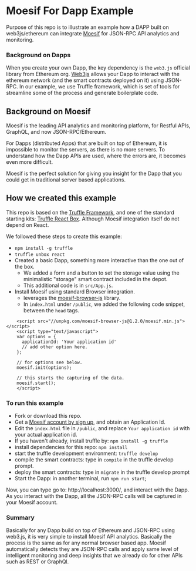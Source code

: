
# Moesif For Dapp Example

Purpose of this repo is to illustrate an example how a DAPP built on web3js/ethereum can integrate [Moesif](https://www.moesif.com) for JSON-RPC API analytics and monitoring.

### Background on Dapps

When you create your own Dapp, the key dependency is the `web3.js` official library from Ethereum org.
[Web3js](https://github.com/ethereum/web3.js/) allows your Dapp to interact with the ethereum network (and the smart contracts deployed on it) using JSON-RPC. In our example, we use Truffle framework, which is set of tools for streamline some of the process and generate boilerplate code.

## Background on Moesif

Moesif is the leading API analytics and monitoring platform, for Restful APIs, GraphQL, and now JSON-RPC/Ethereum.

For Dapps (distributed Apps) that are built on top of Ethereum, it is impossible to
monitor the servers, as there is no more servers.  To understand how the Dapp APIs
are used, where the errors are, it becomes even more difficult.

Moesif is the perfect solution for giving you insight for the Dapp that you could get in traditional server based applications.

## How we created this example

This repo is based on the [Truffle Framework](http://truffleframework.com/), and one of the standard starting kits: [Truffle React Box](http://truffleframework.com/boxes/react). Although Moesif integration itself do not
depend on React.

We followed these steps to create this example:

- `npm install -g truffle`
- `truffle unbox react`
- Created a basic Dapp, something more interactive than the one out of the box.
  - We added a form and a button to set the storage value using the minimalistic "storage" smart contract included in the depot.
  - This additional code is in `src/App.js`.
- Install Moesif using standard Browser integration.
  - leverages the [moesif-browser-js](https://www.moesif.com/docs/client-integration/browser-js/) library.
  - In `index.html` under `/public`, we added the following code snippet, between the `head` tags.

```
    <script src="//unpkg.com/moesif-browser-js@1.2.0/moesif.min.js"></script>
    <script type="text/javascript">
    var options = {
      applicationId: 'Your application id'
      // add other option here.
    };

    // for options see below.
    moesif.init(options);

    // this starts the capturing of the data.
    moesif.start();
    </script>
```

### To run this example

- Fork or download this repo.
- Get a [Moesif account by sign up](https://www.moesif.com), and obtain an Application Id.
- Edit the `index.html` file in `/public`, and replace `Your application id` with your actual application id.
- If you haven't already, install truffle by: `npm install -g truffle`
- install dependencies for this repo: `npm install`
- start the truffle development environment: `truffle develop`
- compile the smart contracts: type in `compile` in the truffle develop prompt.
- deploy the smart contracts: type in `migrate` in the truffle develop prompt
- Start the Dapp: in another terminal, run `npm run start`;

Now, you can type go to: http://localhost:3000/, and interact with the Dapp.
As you interact with the Dapp, all the JSON-RPC calls will be captured in your
Moesif account.


### Summary

Basically for any Dapp build on top of Ethereum and JSON-RPC using web3.js, it is very simple
to install Moesif API analytics. Basically the process is the same as for any normal browser based app.
Moesif automatically detects they are JSON-RPC calls and apply same level of intelligent monitoring and deep insights that we already do for other APIs such as REST or GraphQl.
